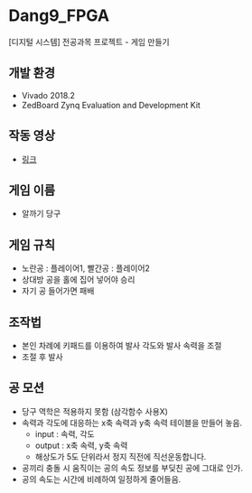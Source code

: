 # Dang9_FPGA

[디지털 시스템] 전공과목 프로젝트 - 게임 만들기

## 개발 환경
- Vivado 2018.2
- ZedBoard Zynq Evaluation and Development Kit

## 작동 영상
- [링크](https://youtu.be/WxKYrhCJzjU)

## 게임 이름
- 알까기 당구

## 게임 규칙
- 노란공 : 플레이어1, 빨간공 : 플레이어2
- 상대방 공을 홀에 집어 넣어야 승리
- 자기 공 들어가면 패배

## 조작법
- 본인 차례에 키패드를 이용하여 발사 각도와 발사 속력을 조절
- 조절 후 발사

## 공 모션
- 당구 역학은 적용하지 못함 (삼각함수 사용X)
- 속력과 각도에 대응하는 x축 속력과 y축 속력 테이블을 만들어 놓음.
  - input : 속력, 각도
  - output : x축 속력, y축 속력
  - 해상도가 5도 단위라서 정지 직전에 직선운동합니다.
- 공끼리 충돌 시 움직이는 공의 속도 정보를 부딪친 공에 그대로 인가.
- 공의 속도는 시간에 비례하여 일정하게 줄어들음.
